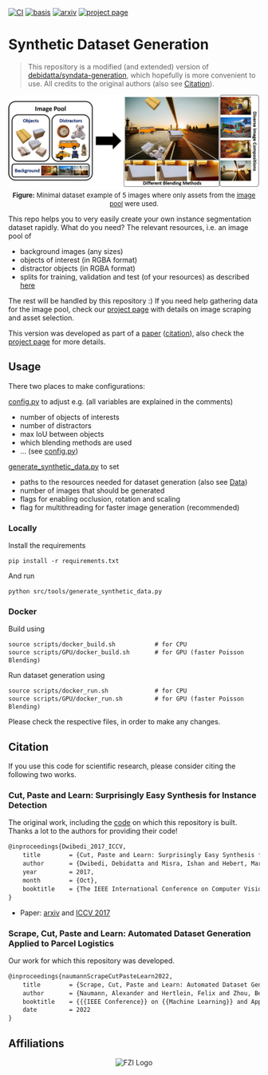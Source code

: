 [![CI](https://github.com/a-nau/synthetic-dataset-generation/workflows/CI/badge.svg)](https://github.com/a-nau/synthetic-dataset-generation/actions)
[![basis](https://img.shields.io/badge/based%20on-debidatta/syndata--generation-brightgreen.svg)](https://github.com/debidatta/syndata-generation)
[![arxiv](http://img.shields.io/badge/paper-arxiv.2210.09814-B31B1B.svg)](https://arxiv.org/abs/2210.09814)
[![project page](https://img.shields.io/badge/website-project%20page-informational.svg)](https://a-nau.github.io/parcel2d)

# Synthetic Dataset Generation

> This repository is a modified (and extended) version
> of [debidatta/syndata-generation](https://github.com/debidatta/syndata-generation), which
> hopefully is more convenient to use. All credits to the original authors (also see [Citation](#citation)).
>
<p align="center">
    <img src="data/misc/overview_composition.png" alt="Overview">
    <br>
    <span style="font-size: small">
      <b>Figure:</b> 
      Minimal dataset example of 5 images where only assets from the <a href="data/readme.md">image pool</a> were used.
    </span>
    <br>
</p>

This repo helps you to very easily create your own instance segmentation dataset rapidly. What do you need?
The relevant resources, i.e. an image pool of

- background images (any sizes)
- objects of interest (in RGBA format)
- distractor objects (in RGBA format)
- splits for training, validation and test (of your resources) as described [here](data/readme.md)

The rest will be handled by this repository :) If you need help gathering data for the image pool, check
our [project page](https://a-nau.github.io/parcel2d/) with details on image scraping and asset selection.

This version was developed as part of a [paper](https://arxiv.org/abs/2210.09814) ([citation](#citation)), also check
the [project page](https://a-nau.github.io/parcel2d/) for more details.

## Usage

There two places to make configurations:

[config.py](src/config.py) to adjust e.g. (all variables are explained in the comments)

- number of objects of interests
- number of distractors
- max IoU between objects
- which blending methods are used
- ... (see [config.py](src/config.py))

[generate_synthetic_data.py](src/tools/generate_synthetic_data.py) to set

- paths to the resources needed for dataset generation (also see [Data](data/readme.md))
- number of images that should be generated
- flags for enabling occlusion, rotation and scaling
- flag for multithreading for faster image generation (recommended)

### Locally

Install the requirements

```shell
pip install -r requirements.txt
```

And run

```shell
python src/tools/generate_synthetic_data.py
```

### Docker

Build using

```shell
source scripts/docker_build.sh           # for CPU
source scripts/GPU/docker_build.sh       # for GPU (faster Poisson Blending)
```

Run dataset generation using

```shell
source scripts/docker_run.sh             # for CPU
source scripts/GPU/docker_run.sh         # for GPU (faster Poisson Blending)
```

Please check the respective files, in order to make any changes.

## Citation

If you use this code for scientific research, please consider citing the following two works.

### Cut, Paste and Learn: Surprisingly Easy Synthesis for Instance Detection

The original work, including the [code](https://github.com/debidatta/syndata-generation) on which this repository is
built. Thanks a lot to the authors for providing their code!

```latex
@inproceedings{Dwibedi_2017_ICCV,
	title        = {Cut, Paste and Learn: Surprisingly Easy Synthesis for Instance Detection},
	author       = {Dwibedi, Debidatta and Misra, Ishan and Hebert, Martial},
	year         = 2017,
	month        = {Oct},
	booktitle    = {The IEEE International Conference on Computer Vision (ICCV)}
}
```

- Paper: [arxiv](https://arxiv.org/abs/1708.01642)
  and [ICCV 2017](https://openaccess.thecvf.com/content_ICCV_2017/papers/Dwibedi_Cut_Paste_and_ICCV_2017_paper.pdf)

### Scrape, Cut, Paste and Learn: Automated Dataset Generation Applied to Parcel Logistics

Our work for which this repository was developed.

```latex
@inproceedings{naumannScrapeCutPasteLearn2022,
	title        = {Scrape, Cut, Paste and Learn: Automated Dataset Generation Applied to Parcel Logistics},
	author       = {Naumann, Alexander and Hertlein, Felix and Zhou, Benchun and Dörr, Laura and Furmans, Kai},
	booktitle    = {{{IEEE Conference}} on {{Machine Learning}} and Applications ({{ICMLA}})},
	date         = 2022
}
```

## Affiliations

<p align="center">
    <img src="https://upload.wikimedia.org/wikipedia/de/thumb/4/44/Fzi_logo.svg/1200px-Fzi_logo.svg.png?raw=true" alt="FZI Logo" height="200"/>
</p>